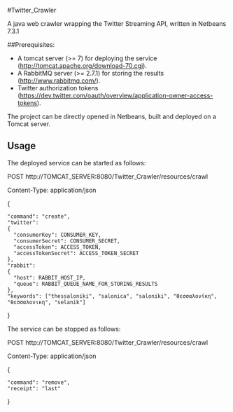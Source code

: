 
#Twitter_Crawler

A java web crawler wrapping the Twitter Streaming API, written in Netbeans 7.3.1
  
##Prerequisites:

- A tomcat server (>= 7) for deploying the service (http://tomcat.apache.org/download-70.cgi).
- A RabbitMQ server (>= 2.7.1) for storing the results (http://www.rabbitmq.com/).
- Twitter authorization tokens (https://dev.twitter.com/oauth/overview/application-owner-access-tokens).

The project can be directly opened in Netbeans, built and deployed on a Tomcat server.

## Usage

The deployed service can be started as follows:

POST http://TOMCAT_SERVER:8080/Twitter_Crawler/resources/crawl

Content-Type: application/json

  {
  
    "command": "create",
    "twitter":
    {
      "consumerKey": CONSUMER_KEY,
      "consumerSecret": CONSUMER_SECRET, 
      "accessToken": ACCESS_TOKEN, 
      "accessTokenSecret": ACCESS_TOKEN_SECRET
    },
    "rabbit": 
    {
      "host": RABBIT_HOST_IP,
      "queue": RABBIT_QUEUE_NAME_FOR_STORING_RESULTS
    },
    "keywords": ["thessaloniki", "salonica", "saloniki", "θεσσαλονίκη", "θεσσαλονικη", "selanik"]
  }

The service can be stopped as follows:

POST http://TOMCAT_SERVER:8080/Twitter_Crawler/resources/crawl

Content-Type: application/json

  {
  
    "command": "remove",
    "receipt": "last"
  }
